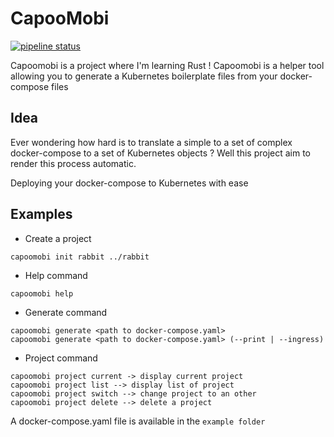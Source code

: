 # CapooMobi

[![pipeline status](https://gitlab.com/MarcInthaamnouay/capoomobi/badges/master/pipeline.svg)](https://gitlab.com/MarcInthaamnouay/capoomobi/commits/master)

Capoomobi is a project where I'm learning Rust ! Capoomobi is a helper tool allowing you to generate a Kubernetes boilerplate files from your docker-compose files

## Idea

Ever wondering how hard is to translate a simple to a set of complex docker-compose to a set of Kubernetes objects ? Well this project aim to render this process automatic.

Deploying your docker-compose to Kubernetes with ease

## Examples

- Create a project

```shell
capoomobi init rabbit ../rabbit
```

- Help command

```shell
capoomobi help
```

- Generate command

```shell
capoomobi generate <path to docker-compose.yaml>
capoomobi generate <path to docker-compose.yaml> (--print | --ingress)
```

- Project command

```shell
capoomobi project current -> display current project
capoomobi project list --> display list of project
capoomobi project switch --> change project to an other
capoomobi project delete --> delete a project
```

A docker-compose.yaml file is available in the ```example folder```